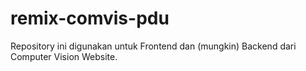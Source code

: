 # remix-comvis-pdu
Repository ini digunakan untuk Frontend dan (mungkin) Backend dari Computer Vision Website.
